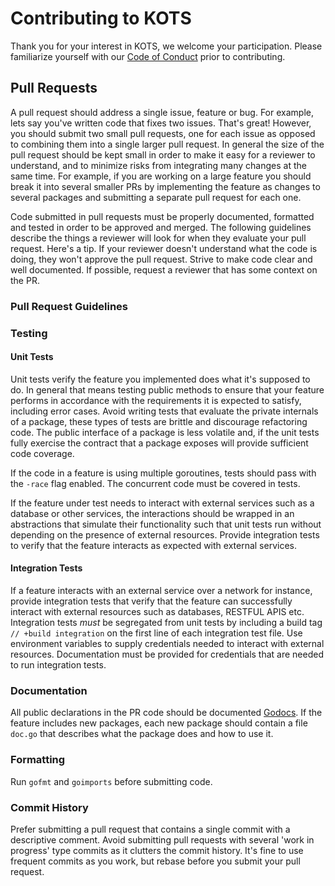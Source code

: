# Contributing to KOTS

Thank you for your interest in KOTS, we welcome your participation. Please familiarize yourself with our 
[Code of Conduct](https://github.com/replicatedhq/kots/blob/master/CODE_OF_CONDUCT.md) prior to contributing. 

## Pull Requests 

A pull request should address a single issue, feature or bug. For example, lets say you've written code that fixes two
issues. That's great! However, you should submit two small pull requests, one for each issue as opposed to combining them
into a single larger pull request.  In general the size of the pull request should be kept small in order to make it easy 
for a reviewer to understand, and to minimize risks from integrating many changes at the same time. For example, if you 
are working on a large feature you should break it into several smaller PRs by implementing the feature as changes to 
several packages and submitting a separate pull request for each one.  

Code submitted in pull requests must be properly documented, formatted and tested in order to be approved and merged. The following 
guidelines describe the things a reviewer will look for when they evaluate your pull request. Here's a tip. 
If your reviewer doesn't understand what the code is doing, they won't approve the pull request. Strive to make code 
clear and well documented. If possible, request a reviewer that has some context on the PR.

### Pull Request Guidelines 

### Testing

#### Unit Tests 
Unit tests verify the feature you implemented does what it's supposed to do.  In general that means 
testing public methods to ensure that your feature performs in accordance with the requirements it is expected to 
satisfy, including error cases. Avoid writing tests that evaluate the private internals of a package, these types of tests 
are brittle and discourage refactoring code.  The public interface of a package is less volatile and, if the unit 
tests fully exercise the contract that a package exposes will provide sufficient code coverage. 

If the code in a feature is using multiple goroutines, tests should pass with the `-race` flag enabled.  The concurrent 
code must be covered in tests.

If the feature under test needs to interact with external services such as a database
or other services, the interactions should be wrapped in an abstractions that simulate their functionality such that unit
tests run without depending on the presence of external resources. Provide integration tests to verify that the feature
interacts as expected with external services.

#### Integration Tests
If a feature interacts with an external service over a network for instance, provide integration tests that verify that 
the feature can successfully interact with external resources such as databases, RESTFUL APIS etc.  Integration tests
*must* be segregated from unit tests by including a build tag `// +build integration` on the first line of each integration 
test file.  Use environment variables to supply credentials needed to interact with external resources. Documentation 
must be provided for credentials that are needed to run integration tests. 

### Documentation 
All public declarations in the PR code should be documented [Godocs](https://go.dev/blog/godoc).  If the feature includes 
new packages, each new package should contain a file `doc.go` that describes what the package does and how to use it. 

### Formatting 
Run `gofmt` and `goimports` before submitting code. 

### Commit History
Prefer submitting a pull request that contains a single commit with a descriptive comment.  Avoid submitting pull requests
with several 'work in progress' type commits as it clutters the commit history. It's fine to use frequent commits as you 
work, but rebase before you submit your pull request.